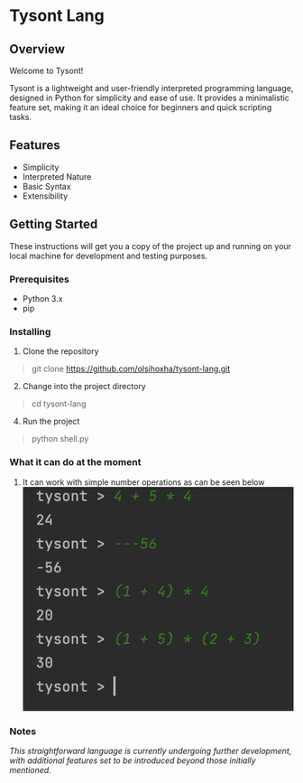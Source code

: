 # Tysont Lang

## Overview
Welcome to Tysont!

Tysont is a lightweight and user-friendly interpreted programming language, designed in Python for simplicity and ease of use.
It provides a minimalistic feature set, making it an ideal choice for beginners and quick scripting tasks.
## Features
- Simplicity
- Interpreted Nature
- Basic Syntax
- Extensibility

  
## Getting Started

These instructions will get you a copy of the project up and running on your local machine for development and testing purposes.

### Prerequisites

- Python 3.x
- pip

### Installing

1. Clone the repository
> git clone https://github.com/olsihoxha/tysont-lang.git


2. Change into the project directory
> cd tysont-lang

4. Run the project 
>python shell.py

### What it can do at the moment
1. It can work with simple number operations as can be seen below
![Screenshot 1](https://github.com/olsihoxha/tysont-lang/blob/main/sc/sc1.png?raw=true)

### Notes
_This straightforward language is currently undergoing further development, with additional features set to be introduced beyond those initially mentioned._